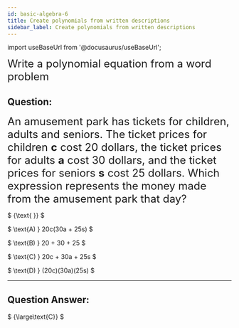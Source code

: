 ```yaml
---
id: basic-algebra-6
title: Create polynomials from written descriptions
sidebar_label: Create polynomials from written descriptions
---
```


import useBaseUrl from '@docusaurus/useBaseUrl';

<font size="5">Write a polynomial equation from a word problem</font>

## Question:

<font size="5">An amusement park has tickets for children, adults and seniors. The ticket prices for children <strong>c</strong> cost 20 dollars, the ticket prices for adults <strong>a</strong> cost 30 dollars, and the ticket prices for seniors <strong>s</strong> cost 25 dollars. Which expression represents the money made from the amusement park that day?</font>

$
{\text{ }}
$

$
\text{A) } 20c(30a + 25s)
$

$
\text{B) } 20 + 30 + 25
$

$
\text{C) } 20c + 30a + 25s
$

$
\text{D) } (20c)(30a)(25s)
$

---

## Question Answer:

$
{\large\text{C}}
$

